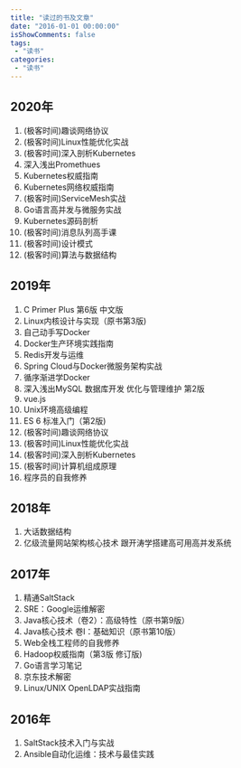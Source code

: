 ```yaml
---
title: "读过的书及文章"
date: "2016-01-01 00:00:00"
isShowComments: false
tags:
 - "读书"
categories:
 - "读书"
---
```


## 2020年
1. (极客时间)趣谈网络协议
2. (极客时间)Linux性能优化实战
3. (极客时间)深入剖析Kubernetes
4. 深入浅出Promethues
5. Kubernetes权威指南
6. Kubernetes网络权威指南
7. (极客时间)ServiceMesh实战
8. Go语言高并发与微服务实战
9. Kubernetes源码剖析
10. (极客时间)消息队列高手课
11. (极客时间)设计模式
12. (极客时间)算法与数据结构

## 2019年
1. C Primer Plus 第6版 中文版
2. Linux内核设计与实现（原书第3版)
3. 自己动手写Docker
4. Docker生产环境实践指南
5. Redis开发与运维
6. Spring Cloud与Docker微服务架构实战 
7. 循序渐进学Docker
8. 深入浅出MySQL 数据库开发 优化与管理维护 第2版
9. vue.js
10. Unix环境高级编程
11. ES 6 标准入门（第2版)
12. (极客时间)趣谈网络协议
13. (极客时间)Linux性能优化实战
14. (极客时间)深入剖析Kubernetes
15. (极客时间)计算机组成原理
16. 程序员的自我修养

## 2018年
1. 大话数据结构
2. 亿级流量网站架构核心技术 跟开涛学搭建高可用高并发系统

## 2017年
1. 精通SaltStack
2. SRE：Google运维解密
3. Java核心技术（卷2）：高级特性（原书第9版）
4. Java核心技术 卷I：基础知识（原书第10版）
5. Web全栈工程师的自我修养
6. Hadoop权威指南（第3版 修订版)
7. Go语言学习笔记
8. 京东技术解密
9. Linux/UNIX OpenLDAP实战指南
 
## 2016年
1. SaltStack技术入门与实战
2. Ansible自动化运维：技术与最佳实践
